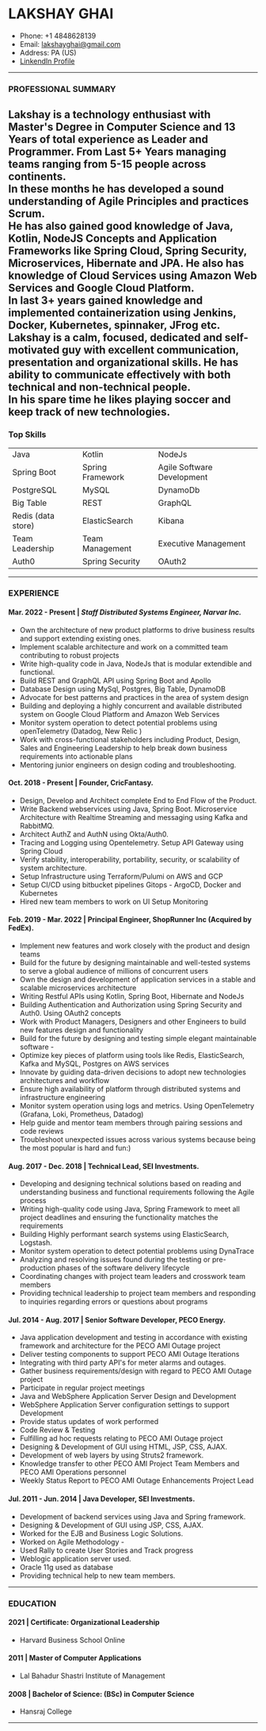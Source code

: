 # LAKSHAY GHAI
* Phone: +1 4848628139  
* Email: lakshayghai@gmail.com  
* Address: PA (US)
* [LinkendIn Profile](http://linkedin.com/in/lakshay-ghai "Profile")
---
### PROFESSIONAL SUMMARY
Lakshay is a technology enthusiast with Master's Degree in Computer Science and 13 Years of total experience as Leader and Programmer. From Last 5+ Years managing teams ranging from 5-15 people across continents.  
In these months he has developed a sound understanding of Agile Principles and practices Scrum.  
He has also gained good knowledge of Java, Kotlin, NodeJS Concepts and Application Frameworks like Spring Cloud, Spring Security, Microservices, Hibernate and JPA. He also has knowledge of Cloud Services using Amazon Web Services and Google Cloud Platform.  
In last 3+ years gained knowledge and implemented containerization using Jenkins, Docker, Kubernetes, spinnaker, JFrog etc.     
Lakshay is a calm, focused, dedicated and self-motivated guy with excellent communication, presentation and organizational skills. He has ability to communicate effectively with both technical and non-technical people.  
In his spare time he likes playing soccer and keep track of new technologies.
---
### Top Skills
|                    |                   |                            |
|--------------------|-------------------|----------------------------|
| Java               | Kotlin            | NodeJs                     |
| Spring Boot        | Spring Framework  | Agile Software Development |
| PostgreSQL         | MySQL             | DynamoDb                   |
| Big Table          | REST              | GraphQL                    |
| Redis (data store) | ElasticSearch     | Kibana                     |
| Team Leadership    | Team Management   | Executive Management       |
| Auth0              | Spring Security   | OAuth2                     |
---
### EXPERIENCE
#### Mar. 2022 - Present | *Staff Distributed Systems Engineer, Narvar Inc.*
* Own the architecture of new product platforms to drive business results and support extending existing ones.  
* Implement scalable architecture and work on a committed team contributing to robust projects  
* Write high-quality code in Java, NodeJs that is modular extendible and functional.  
* Build REST and GraphQL API using Spring Boot and Apollo
* Database Design using MySql, Postgres, Big Table, DynamoDB
* Advocate for best patterns and practices in the area of system design
* Building and deploying a highly concurrent and available distributed system on Google Cloud Platform and Amazon Web Services
* Monitor system operation to detect potential problems using openTelemetry (Datadog, New Relic )
* Work with cross-functional stakeholders including Product, Design, Sales and Engineering Leadership to help break down business requirements into actionable plans
* Mentoring junior engineers on design coding and troubleshooting.
#### Oct. 2018 - Present | Founder, CricFantasy.
* Design, Develop and Architect complete End to End Flow of the Product.
* Write Backend webservices using Java, Spring Boot. Microservice Architecture with Realtime Streaming and messaging using Kafka and RabbitMQ.
* Architect AuthZ and AuthN using Okta/Auth0.
* Tracing and Logging using Opentelemetry. Setup API Gateway using Spring Cloud
* Verify stability, interoperability, portability, security, or scalability of system architecture.
* Setup Infrastructure using Terraform/Pulumi on AWS and GCP
* Setup CI/CD using bitbucket pipelines Gitops - ArgoCD, Docker and Kubernetes
* Hired new team members to work on UI Setup Monitoring
#### Feb. 2019 - Mar. 2022 | Principal Engineer, ShopRunner Inc (Acquired by FedEx).
* Implement new features and work closely with the product and design teams
* Build for the future by designing maintainable and well-tested systems to serve a global audience of millions of concurrent users
* Own the design and development of application services in a stable and scalable microservices architecture
* Writing Restful APIs using Kotlin, Spring Boot, Hibernate and NodeJs
* Building Authentication and Authorization using Spring Security and Auth0. Using OAuth2 concepts
* Work with Product Managers, Designers and other Engineers to build new features design and functionality
* Build for the future by designing and testing simple elegant maintainable software -
* Optimize key pieces of platform using tools like Redis, ElasticSearch, Kafka and MySQL, Postgres on AWS services
* Innovate by guiding data-driven decisions to adopt new technologies architectures and workflow
* Ensure high availability of platform through distributed systems and infrastructure engineering
* Monitor system operation using logs and metrics. Using OpenTelemetry (Grafana, Loki, Prometheus, Datadog)
* Help guide and mentor team members through pairing sessions and code reviews
* Troubleshoot unexpected issues across various systems because being the most popular is hard and fun:)
#### Aug. 2017 - Dec. 2018 | Technical Lead, SEI Investments.
* Developing and designing technical solutions based on reading and understanding business and functional requirements following the Agile process
* Writing high-quality code using Java, Spring Framework to meet all project deadlines and ensuring the functionality matches the requirements
* Building Highly performant search systems using ElasticSearch, Logstash.
* Monitor system operation to detect potential problems using DynaTrace
* Analyzing and resolving issues found during the testing or pre-production phases of the software delivery lifecycle
* Coordinating changes with project team leaders and crosswork team members
* Providing technical leadership to project team members and responding to inquiries regarding errors or questions about programs
#### Jul. 2014 - Aug. 2017 | Senior Software Developer, PECO Energy.
* Java application development and testing in accordance with existing framework and architecture for the PECO AMI Outage project
* Deliver testing components to support PECO AMI Outage Iterations
* Integrating with third party API's for meter alarms and outages.
* Gather business requirements/design with regard to PECO AMI Outage project
* Participate in regular project meetings
* Java and WebSphere Application Server Design and Development
* WebSphere Application Server configuration settings to support Development
* Provide status updates of work performed
* Code Review & Testing
* Fulfilling ad hoc requests relating to PECO AMI Outage project
* Designing & Development of GUI using HTML, JSP, CSS, AJAX.
* Development of web layers by using Struts2 framework.
* Knowledge transfer to other PECO AMI Project Team Members and PECO AMI Operations personnel
* Weekly Status Report to PECO AMI Outage Enhancements Project Lead
#### Jul. 2011 - Jun. 2014 | Java Developer, SEI Investments.
* Development of backend services using Java and Spring framework.
* Designing & Development of GUI using JSP, CSS, AJAX.
* Worked for the EJB and Business Logic Solutions.
* Worked on Agile Methodology -
* Used Rally to create User Stories and Track progress
* Weblogic application server used.
* Oracle 11g used as database
* Providing technical help to new team members.
---
### EDUCATION
#### 2021 | Certificate: Organizational Leadership
* Harvard Business School Online
#### 2011 | Master of Computer Applications
* Lal Bahadur Shastri Institute of Management
#### 2008 | Bachelor of Science: (BSc) in Computer Science
* Hansraj College
---

